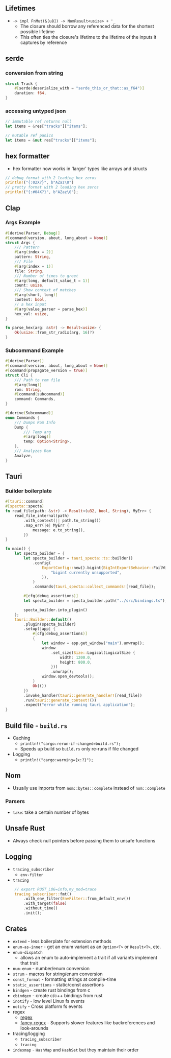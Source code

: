 ## Lifetimes

- `-> impl FnMut(&[u8]) -> NomResult<usize> + '_`
    - The closure should borrow any referenced data for the shortest possible lifetime
    - This often ties the closure's lifetime to the lifetime of the inputs it captures by reference

## serde

### conversion from string

```rust
struct Track {
    #[serde(deserialize_with = "serde_this_or_that::as_f64")]
    duration: f64,
}
```

### accessing untyped json

```rs
// immutable ref returns null
let items = &res["tracks"]["items"];

// mutable ref panics
let items = &mut res["tracks"]["items"];
```

## hex formatter

- hex formatter now works in 'larger' types like arrays and structs

```rust
// debug format with 2 leading hex zeros
println!("{:02X?}", b"AZaz\0")
// pretty format with 2 leading hex zeros
println!("{:#04X?}", b"AZaz\0");
```

## Clap

### Args Example

```rust
#[derive(Parser, Debug)]
#[command(version, about, long_about = None)]
struct Args {
    /// Pattern
    #[arg(index = 2)]
    pattern: String,
    /// File
    #[arg(index = 1)]
    file: String,
    /// Number of times to greet
    #[arg(long, default_value_t = 1)]
    count: usize,
    /// Show context of matches
    #[arg(short, long)]
    context: bool,
    // a hex input
    #[arg(value_parser = parse_hex)]
    hex_val: usize,
}

fn parse_hex(arg: &str) -> Result<usize> {
    Ok(usize::from_str_radix(arg, 16)?)
}
```

### Subcommand Example

```rust
#[derive(Parser)]
#[command(version, about, long_about = None)]
#[command(propagate_version = true)]
struct Cli {
    /// Path to rom file
    #[arg(long)]
    rom: String,
    #[command(subcommand)]
    command: Commands,
}

#[derive(Subcommand)]
enum Commands {
    /// Dumps Rom Info
    Dump {
        /// Temp arg
        #[arg(long)]
        temp: Option<String>,
    },
    /// Analyzes Rom
    Analyze,
}
```

## Tauri

### Builder boilerplate

```rust
#[tauri::command]
#[specta::specta]
fn read_file(path: &str) -> Result<(u32, bool, String), MyErr> {
    read_file_internal(path)
        .with_context(|| path.to_string())
        .map_err(|e| MyErr {
            message: e.to_string(),
        })
}

fn main() {
    let specta_builder = {
        let specta_builder = tauri_specta::ts::builder()
            .config(
                ExportConfig::new().bigint(BigIntExportBehavior::FailWithReason(
                    "bigint currently unsupported",
                )),
            )
            .commands(tauri_specta::collect_commands![read_file]);

        #[cfg(debug_assertions)]
        let specta_builder = specta_builder.path("../src/bindings.ts");

        specta_builder.into_plugin()
    };
    tauri::Builder::default()
        .plugin(specta_builder)
        .setup(|app| {
            #[cfg(debug_assertions)]
            {
                let window = app.get_window("main").unwrap();
                window
                    .set_size(Size::Logical(LogicalSize {
                        width: 1200.0,
                        height: 800.0,
                    }))
                    .unwrap();
                window.open_devtools();
            }
            Ok(())
        })
        .invoke_handler(tauri::generate_handler![read_file])
        .run(tauri::generate_context!())
        .expect("error while running tauri application");
}
```

## Build file - `build.rs`

- Caching
    - `println!("cargo:rerun-if-changed=build.rs");`
    - Speeds up build so `build.rs` only re-runs if file changed
- Logging
    - `println!("cargo:warning={x:?}");`

## Nom

- Usually use imports from `nom::bytes::complete` instead of `nom::complete`

### Parsers

- `take`: take a certain number of bytes

## Unsafe Rust

- Always check null pointers before passing them to unsafe functions

## Logging

- `tracing_subscriber`
    - `env-filter`
- `tracing`

```rust
    // export RUST_LOG=info,my_mod=trace
    tracing_subscriber::fmt()
        .with_env_filter(EnvFilter::from_default_env())
        .with_target(false)
        .without_time()
        .init();
```

## Crates

- `extend` - less boilerplate for extension methods
- `enum-as-inner` - get an enum variant as an `Option<T>` or `Result<T>`, etc.
- `enum-dispatch`
    - allows an enum to auto-implement a trait if all variants implement that trait
- `num-enum` - number/enum conversion
- `strum` - macros for string/enum conversion
- `const_format` - formatting strings at compile-time
- `static_assertions` - static/const assertions
- `bindgen` - create rust bindings from c
- `cbindgen` - create c/c++ bindings from rust
- `inotify` - low level Linux fs events
- `notify` - Cross platform fs events
- regex
    - [regex](https://crates.io/crates/regex)
    - [fancy-regex](https://crates.io/crates/fancy-regex) - Supports slower features like backreferences and look-arounds
- tracing/logging
    - `tracing_subscriber`
    - `tracing`
- `indexmap` - `HashMap` and `HashSet` but they maintain their order
